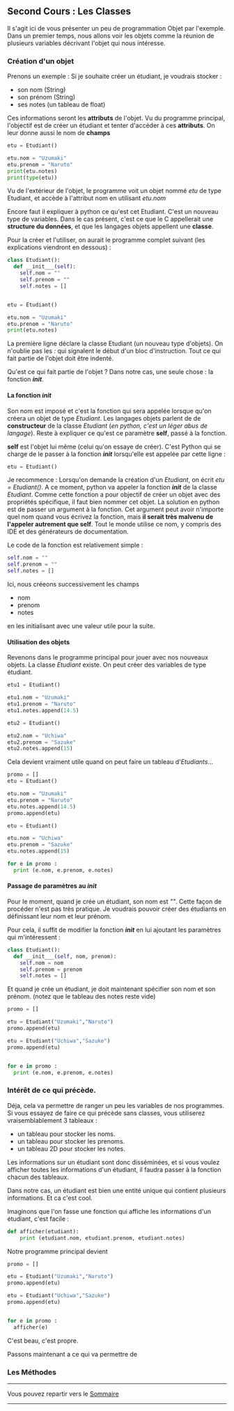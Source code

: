 
## Second Cours : Les Classes

Il s'agit ici de vous présenter un peu de programmation Objet par l'exemple.
Dans un premier temps, nous allons voir les objets comme la réunion de plusieurs
variables décrivant l'objet qui nous intéresse.


### Création d'un objet
Prenons un exemple :
Si je souhaite créer un étudiant, je voudrais stocker :
- son nom (String)
- son prénom (String)
- ses notes (un tableau de float)

Ces informations seront les **attributs** de l'objet.
Vu du programme principal, l'objectif est de créer un étudiant et tenter d'accéder
à ces **attributs**. On leur donne aussi le nom de **champs**

```python
etu = Etudiant()

etu.nom = "Uzumaki"
etu.prenom = "Naruto"
print(etu.notes)
print(type(etu))
```

Vu de l'extérieur de l'objet, le programme voit un objet nommé *etu* de type Etudiant,
et accède à l'attribut nom en utilisant *etu.nom*

Encore faut il expliquer à python ce qu'est cet Etudiant.
C'est un nouveau type de variables. Dans le cas présent, c'est ce que le C
appellerait une **structure du données**, et que les langages
objets appellent une **classe**.

Pour la créer et l'utiliser, on aurait le programme complet suivant (les explications
  viendront en dessous) :

```python
class Etudiant():
  def __init___(self):
    self.nom = ""
    self.prenom = ""
    self.notes = []


etu = Etudiant()

etu.nom = "Uzumaki"
etu.prenom = "Naruto"
print(etu.notes)
```

La première ligne déclare la classe Etudiant (un nouveau type d'objets).
On n'oublie pas les *:* qui signalent le début d'un bloc d'instruction.
Tout ce qui fait partie de l'objet doit être indenté.

Qu'est ce qui fait partie de l'objet ?
Dans notre cas, une seule chose : la fonction *__init__*.

#### La fonction *__init__*

Son nom est imposé et c'est la fonction qui sera appelée lorsque qu'on créera un
objet de type *Etudiant*. Les langages objets parlent de
de **constructeur** de la classe *Etudiant* (*en python, c'est un léger abus
de langage*). Reste à expliquer ce qu'est ce paramètre **self**, passé à la fonction.

**self** est l'objet lui même (celui qu'on essaye de créer).
C'est Python qui se charge de le passer à la fonction *__init__*
lorsqu'elle est appelée par cette ligne :
```python
etu = Etudiant()
```

Je recommence :
Lorsqu'on demande la création d'un *Etudiant*, on écrit *etu = Etudiant()*.
A ce moment, python va appeler la fonction *__init__* de la classe *Etudiant*.
Comme cette fonction a pour objectif de créer un objet avec des propriétés spécifique,
il faut bien nommer cet objet. La solution en python est de passer un argument à la fonction.
Cet argument peut avoir n'importe quel nom quand vous écrivez la fonction, mais
**il serait très malvenu de l'appeler autrement que self**. Tout le monde utilise ce nom,
y compris des IDE et des générateurs de documentation.

Le code de la fonction est relativement simple :
```python
self.nom = ""
self.prenom = ""
self.notes = []
```
Ici, nous créeons successivement les champs
- nom
- prenom
- notes

en les initialisant avec une valeur utile pour la suite.

#### Utilisation des objets

Revenons dans le programme principal pour jouer avec nos nouveaux objets.
La classe *Etudiant* existe. On peut créer des variables de type étudiant.

```python
etu1 = Etudiant()

etu1.nom = "Uzumaki"
etu1.prenom = "Naruto"
etu1.notes.append(14.5)

etu2 = Etudiant()

etu2.nom = "Uchiwa"
etu2.prenom = "Sazuke"
etu2.notes.append(15)
```

Cela devient vraiment utile quand on peut faire un tableau d'*Etudiants*...

```python
promo = []
etu = Etudiant()

etu.nom = "Uzumaki"
etu.prenom = "Naruto"
etu.notes.append(14.5)
promo.append(etu)

etu = Etudiant()

etu.nom = "Uchiwa"
etu.prenom = "Sazuke"
etu.notes.append(15)

for e in promo :
  print (e.nom, e.prenom, e.notes)
```

#### Passage de paramètres au *__init__*

Pour le moment, quand je crée un étudiant, son nom est *""*.
Cette façon de procéder n'est pas très pratique. Je voudrais pouvoir créer
des étudiants en définissant leur nom et leur prénom.

Pour cela, il suffit de modifier la fonction *__init__* en lui ajoutant les
paramètres qui m'intéressent :

```python
class Etudiant():
  def __init___(self, nom, prenom):
    self.nom = nom
    self.prenom = prenom
    self.notes = []
```

Et quand je crée un étudiant, je doit maintenant spécifier son nom et son prénom.
(notez que le tableau des notes reste vide)
```python
promo = []

etu = Etudiant("Uzumaki","Naruto")
promo.append(etu)

etu = Etudiant("Uchiwa","Sazuke")
promo.append(etu)


for e in promo :
  print (e.nom, e.prenom, e.notes)
```

### Intérêt de ce qui précède.

Déja, cela va permettre de ranger un peu les variables de nos programmes.
Si vous essayez de faire ce qui précède sans classes, vous utiliserez vraisemblablement
3 tableaux :
- un tableau pour stocker les noms.
- un tableau pour stocker les prenoms.
- un tableau 2D pour stocker les notes.

Les informations sur un étudiant sont donc disséminées, et si vous voulez
afficher toutes les informations d'un étudiant, il faudra passer à la fonction chacun
des tableaux.

Dans notre cas, un étudiant est bien une entité unique qui contient plusieurs informations.
Et ca c'est cool.

Imaginons que l'on fasse une fonction qui affiche les informations d'un étudiant,
c'est facile :

```python
def afficher(etudiant):
    print (etudiant.nom, etudiant.prenom, etudiant.notes)
```
Notre programme principal devient
```python
promo = []

etu = Etudiant("Uzumaki","Naruto")
promo.append(etu)

etu = Etudiant("Uchiwa","Sazuke")
promo.append(etu)


for e in promo :
  afficher(e)
```

C'est beau, c'est propre.



Passons maintenant a ce qui va permettre de

### Les Méthodes

___

Vous pouvez repartir vers le [Sommaire](99_sommaire.md)

___
